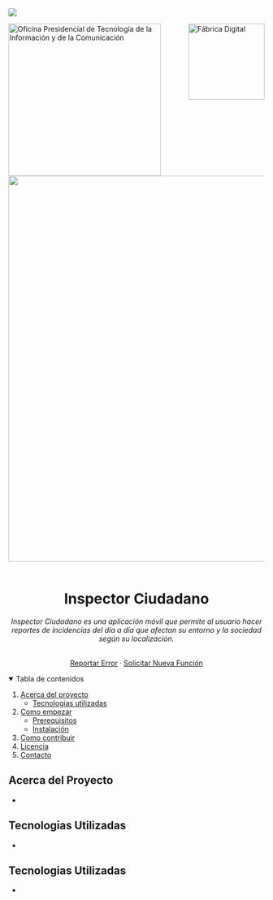 <!-- Cabecera del proyecto -->
<img src="https://raw.githubusercontent.com/alexblandino/template/main/page-break.PNG?token=AAPER2VXUG4Z2WOQOEQVDQTAW6FZS">
<div>
  <img
       width="300"
       align="left"
       alt="Oficina Presidencial de Tecnología de la Información y de la Comunicación"
       title="Oficina Presidencial de Tecnología de la Información y de la Comunicación"
       src="https://optic.gob.do/wp-content/themes/optic/img/logo.svg" />
 
  <img
       width="150"
       align="right"
       alt="Fábrica Digital"
       title="Fábrica Digital"
       src="https://raw.githubusercontent.com/alexblandino/template/main/digital-factory.PNG?token=AAPER2S34VOC3GFPM3ZKOEDAW6C56" >
</div>

<br>
<br>
<br>
<br>
<br>
<br>
<br>
<br>

<div align="center">
  <img src="https://raw.githubusercontent.com/alexblandino/template/main/main-logo.png?token=AAPER2UNEFFLND6L5ZFHQP3AW6EES" align="center" width="760" />
  <br>
  <br>
  <h1>Inspector Ciudadano</h1>
  <i>
    Inspector Ciudadano es una aplicación móvil que permite al usuario hacer reportes de incidencias del día a día que afectan su entorno y la sociedad según su localización.   
  </i>
</div>

<br />

<div>  
  <p align="center">
    <a href="https://github.com/{REPOSITORIO}/issues">Reportar Error</a>
    ·
    <a href="https://github.com/{REPOSITORIO}/issues">Solicitar Nueva Función</a>
  </p>
</div>
<!-- Cabecera del proyecto -->

<!-- Contenido del proyecto -->
<details open="open">
  <summary>Tabla de contenidos</summary>
  <ol>
    <li>
      <a href="#acerca-del-proyecto">Acerca del proyecto</a>
      <ul>
        <li><a href="#tecnologias-utilizadas">Tecnologias utilizadas</a></li>
      </ul>
    </li>
    <li>
      <a href="#como-empezar">Como empezar</a>
      <ul>
        <li><a href="#prerequisites">Prerequisitos</a></li>
        <li><a href="#installation">Instalación</a></li>
      </ul>
    </li>
    <li><a href="#como-contribuir">Como contribuir</a></li>
    <li><a href="LICENSE">Licencia</a></li>
    <li><a href="#contacto">Contacto</a></li>
  </ol>
</details>
<!-- Contenido del proyecto -->

## Acerca del Proyecto
-
## Tecnologias Utilizadas
-
## Tecnologias Utilizadas
-
